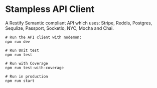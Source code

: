 # Stampless API Client
A Restify Semantic compliant API which uses: Stripe, Reddis, Postgres, Sequlize, Passport, SocketIo, NYC, Mocha and Chai.

```
# Run the API client with nodemon:
npm run dev

# Run Unit test
npm run test

# Run with Coverage
npm run test-with-coverage

# Run in production
npm run start
```